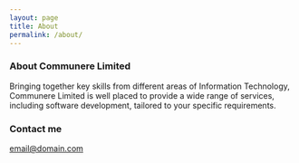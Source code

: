 ```yaml
---
layout: page
title: About
permalink: /about/
---
```


### About Communere Limited

Bringing together key skills from different areas of Information Technology, Communere Limited is well placed to provide a wide range of services, including software development, tailored to your specific requirements.

### Contact me

[email@domain.com](mailto:support@communere.com)
